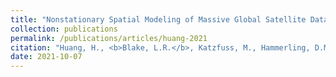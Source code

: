 ```yaml
---
title: "Nonstationary Spatial Modeling of Massive Global Satellite Data"
collection: publications
permalink: /publications/articles/huang-2021
citation: "Huang, H., <b>Blake, L.R.</b>, Katzfuss, M., Hammerling, D.M.: <i>&quot;Nonstationary Spatial Modeling of Massive Global Satellite Data&quot;</i>, In Preparation"
date: 2021-10-07
---
```

